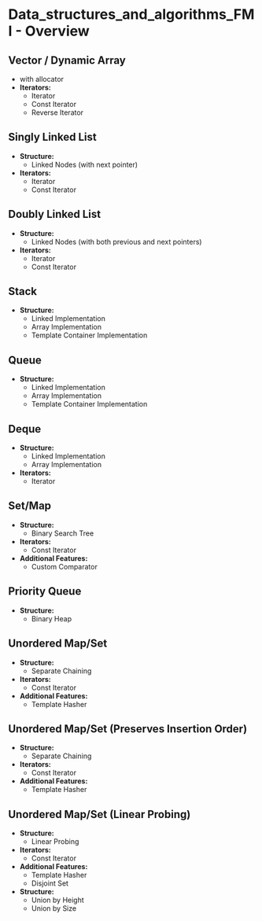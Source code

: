 # Data_structures_and_algorithms_FMI - Overview

## Vector / Dynamic Array
  - with allocator
  - **Iterators:**
    - Iterator
    - Const Iterator
    - Reverse Iterator

## Singly Linked List
  - **Structure:**
    - Linked Nodes (with next pointer)
  - **Iterators:**
    - Iterator
    - Const Iterator

## Doubly Linked List
  - **Structure:**
    - Linked Nodes (with both previous and next pointers)
  - **Iterators:**
    - Iterator
    - Const Iterator
      
## Stack
  - **Structure:**
    - Linked Implementation
    - Array Implementation
    - Template Container Implementation
      
## Queue
  - **Structure:**
    - Linked Implementation
    - Array Implementation
    - Template Container Implementation
      
## Deque
  - **Structure:**
    - Linked Implementation
    - Array Implementation
  - **Iterators:**
    - Iterator
      
## Set/Map
  - **Structure:**
    - Binary Search Tree
  - **Iterators:**
    - Const Iterator
  - **Additional Features:**
    - Custom Comparator
      
## Priority Queue
  - **Structure:**
    - Binary Heap
      
## Unordered Map/Set
  - **Structure:**
    - Separate Chaining
  - **Iterators:**
    - Const Iterator
  - **Additional Features:**
    - Template Hasher
      
## Unordered Map/Set (Preserves Insertion Order)
  - **Structure:**
    - Separate Chaining
  - **Iterators:**
    - Const Iterator
  - **Additional Features:**
    - Template Hasher
      
## Unordered Map/Set (Linear Probing)
  - **Structure:**
    - Linear Probing
  - **Iterators:**
    - Const Iterator
  - **Additional Features:**
    - Template Hasher
    - Disjoint Set
  - **Structure:**
    - Union by Height
    - Union by Size
